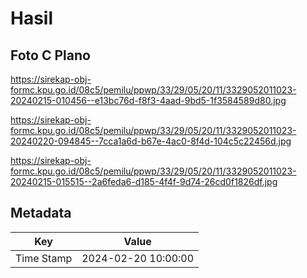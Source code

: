 # Hasil

## Foto C Plano

https://sirekap-obj-formc.kpu.go.id/08c5/pemilu/ppwp/33/29/05/20/11/3329052011023-20240215-010456--e13bc76d-f8f3-4aad-9bd5-1f3584589d80.jpg

https://sirekap-obj-formc.kpu.go.id/08c5/pemilu/ppwp/33/29/05/20/11/3329052011023-20240220-094845--7cca1a6d-b67e-4ac0-8f4d-104c5c22456d.jpg

https://sirekap-obj-formc.kpu.go.id/08c5/pemilu/ppwp/33/29/05/20/11/3329052011023-20240215-015515--2a6feda6-d185-4f4f-9d74-26cd0f1826df.jpg


## Metadata

| Key        | Value               |
| ---------- | ------------------- |
| Time Stamp | 2024-02-20 10:00:00 |



